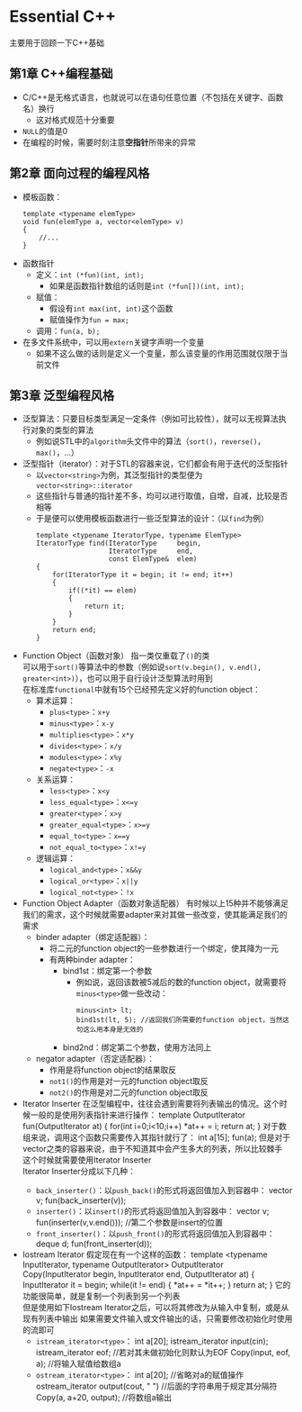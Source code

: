 # Essential C++

主要用于回顾一下C++基础

## 第1章 C++编程基础

+ C/C++是无格式语言，也就说可以在语句任意位置（不包括在关键字、函数名）换行
	+ 这对格式规范十分重要
+ `NULL`的值是0
+ 在编程的时候，需要时刻注意**空指针**所带来的异常

## 第2章 面向过程的编程风格

+ 模板函数：
	```
	template <typename elemType>
	void fun(elemType a, vector<elemType> v)
	{
		//...
	}
	```
+ 函数指针
	+ 定义：`int (*fun)(int, int);`
		+ 如果是函数指针数组的话则是`int (*fun[])(int, int);`
	+ 赋值：
		+ 假设有`int max(int, int)`这个函数
		+ 赋值操作为`fun = max;`
	+ 调用：`fun(a, b);`
+ 在多文件系统中，可以用`extern`关键字声明一个变量
	+ 如果不这么做的话则是定义一个变量，那么该变量的作用范围就仅限于当前文件

## 第3章 泛型编程风格

+ 泛型算法：只要目标类型满足一定条件（例如可比较性），就可以无视算法执行对象的类型的算法
	+ 例如说STL中的`algorithm`头文件中的算法（`sort()`，`reverse()`，`max()`，...）
+ 泛型指针（iterator）：对于STL的容器来说，它们都会有用于迭代的泛型指针
	+ 以`vector<string>`为例，其泛型指针的类型便为`vector<string>::iterator`
	+ 这些指针与普通的指针差不多，均可以进行取值，自增，自减，比较是否相等
	+ 于是便可以使用模板函数进行一些泛型算法的设计：（以`find`为例）
		```
		template <typename IteratorType, typename ElemType>
		IteratorType find(IteratorType     begin, 
		                  IteratorType     end, 
		                  const ElemType&  elem)
		{
			for(IteratorType it = begin; it != end; it++)
			{
				if((*it) == elem)
				{
					return it;
				}
			}
			return end;
		}
		```
+ Function Object（函数对象）
	指一类仅重载了`()`的类  
	可以用于`sort()`等算法中的参数（例如说`sort(v.begin(), v.end(), greater<int>)`），也可以用于自行设计泛型算法时用到  
	在标准库`functional`中就有15个已经预先定义好的function object：
	+ 算术运算：
		+ `plus<type>`：`x+y`
		+ `minus<type>`：`x-y`
		+ `multiplies<type>`：`x*y`
		+ `divides<type>`：`x/y`
		+ `modules<type>`：`x%y`
		+ `negate<type>`：`-x`
	+ 关系运算：
		+ `less<type>`：`x<y`
		+ `less_equal<type>`：`x<=y`
		+ `greater<type>`：`x>y`
		+ `greater_equal<type>`：`x>=y`
		+ `equal_to<type>`：`x==y`
		+ `not_equal_to<type>`：`x!=y`
	+ 逻辑运算：
		+ `logical_and<type>`：`x&&y`
		+ `logical_or<type>`：`x||y`
		+ `logical_not<type>`：`!x`
+ Function Object Adapter（函数对象适配器）
	有时候以上15种并不能够满足我们的需求，这个时候就需要adapter来对其做一些改变，使其能满足我们的需求
	+ binder adapter（绑定适配器）：
		+ 将二元的function object的一些参数进行一个绑定，使其降为一元
		+ 有两种binder adapter：
			+ bind1st：绑定第一个参数
				+ 例如说，返回该数被5减后的数的function object，就需要将`minus<type>`做一些改动：
					```
					minus<int> lt;
					bind1st(lt, 5);	//返回我们所需要的function object，当然这句这么用本身是无效的
					```
			+ bind2nd：绑定第二个参数，使用方法同上
	+ negator adapter（否定适配器）：
		+ 作用是将function object的结果取反
		+ `not1()`的作用是对一元的function object取反
		+ `not2()`的作用是对二元的function object取反
+ Iterator Inserter
	在泛型编程中，往往会遇到需要将列表输出的情况。这个时候一般的是使用列表指针来进行操作：
		template <typename OutputIterator>
		OutputIterator fun(OutputIterator at)
		{
			for(int i=0;i<10;i++)
				*at++ = i;
			return at;
		}
	对于数组来说，调用这个函数只需要传入其指针就行了：
		int a[15];
		fun(a);
	但是对于vector之类的容器来说，由于不知道其中会产生多大的列表，所以比较棘手  
	这个时候就需要使用Iterator Inserter  
	Iterator Inserter分成以下几种：
	+ `back_inserter()`：以`push_back()`的形式将返回值加入到容器中：
			vector<int> v;
			fun(back_inserter(v));
	+ `inserter()`：以`insert()`的形式将返回值加入到容器中：
			vector<int> v;
			fun(inserter(v,v.end()));	//第二个参数是insert的位置
	+ `front_inserter()`：以`push_front()`的形式将返回值加入到容器中：
			deque<int> d;
			fun(front_inserter(d));
+ Iostream Iterator
	假定现在有一个这样的函数：
		template <typename InputIterator, typename OutputIterator>
		OutputIterator Copy(InputIterator   begin,
		                    InputIterator   end,
							OutputIterator  at)
		{
			InputIterator it = begin;
			while(it != end)
			{
				*at++ = *it++;
			}
			return at;
		}
	它的功能很简单，就是复制一个列表到另一个列表  
	但是使用如下Iostream Iterator之后，可以将其修改为从输入中复制，或是从现有列表中输出
	如果需要文件输入或文件输出的话，只需要修改初始化时使用的流即可
	+ `istream_iterator<type>`：
			int a[20];
			istream_iterator<int> input(cin);
			istream_iterator<int> eof;	//若对其未做初始化则默认为EOF
			Copy(input, eof, a);	//将输入赋值给数组a
	+ `ostream_iterator<type>`：
			int a[20];
			//省略对a的赋值操作
			ostream_iterator<int> output(cout, " ")	//后面的字符串用于规定其分隔符
			Copy(a, a+20, output);	//将数组a输出
